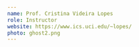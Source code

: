 ```yaml
---
name: Prof. Cristina Videira Lopes
role: Instructor
website: https://www.ics.uci.edu/~lopes/
photo: ghost2.png
---
```


